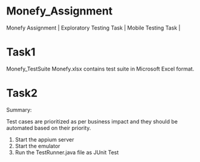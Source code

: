 # Monefy_Assignment
Monefy Assignment | Exploratory Testing Task | Mobile Testing Task |
# Task1
Monefy_TestSuite
Monefy.xlsx contains test suite in Microsoft Excel format.

# Task2

Summary:

Test cases are prioritized as per business impact and they should be automated based on their priority.

1. Start the appium server
2. Start the emulator
3. Run the TestRunner.java file as JUnit Test

